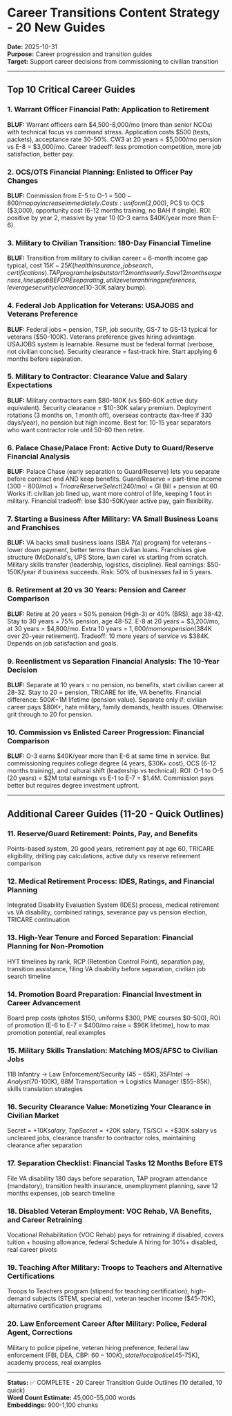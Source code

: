 # Career Transitions Content Strategy - 20 New Guides

**Date:** 2025-10-31  
**Purpose:** Career progression and transition guides  
**Target:** Support career decisions from commissioning to civilian transition

---

## Top 10 Critical Career Guides

### 1. Warrant Officer Financial Path: Application to Retirement
**BLUF:** Warrant officers earn $4,500-8,000/mo (more than senior NCOs) with technical focus vs command stress. Application costs $500 (tests, packets), acceptance rate 30-50%. CW3 at 20 years = $5,000/mo pension vs E-8 = $3,000/mo. Career tradeoff: less promotion competition, more job satisfaction, better pay.

### 2. OCS/OTS Financial Planning: Enlisted to Officer Pay Changes  
**BLUF:** Commission from E-5 to O-1 = $500-800/mo pay increase immediately. Costs: uniform ($2,000), PCS to OCS ($3,000), opportunity cost (6-12 months training, no BAH if single). ROI: positive by year 2, massive by year 10 (O-3 earns $40K/year more than E-6).

### 3. Military to Civilian Transition: 180-Day Financial Timeline
**BLUF:** Transition from military to civilian career = 6-month income gap typical, cost $15K-25K (health insurance, job search, certifications). TAP program helps but start 12 months early. Save 12 months expenses, line up job BEFORE separating, utilize veteran hiring preferences, leverage security clearance ($10-30K salary bump).

### 4. Federal Job Application for Veterans: USAJOBS and Veterans Preference
**BLUF:** Federal jobs = pension, TSP, job security, GS-7 to GS-13 typical for veterans ($50-100K). Veterans preference gives hiring advantage. USAJOBS system is learnable. Resume must be federal format (verbose, not civilian concise). Security clearance = fast-track hire. Start applying 6 months before separation.

### 5. Military to Contractor: Clearance Value and Salary Expectations
**BLUF:** Military contractors earn $80-180K (vs $60-80K active duty equivalent). Security clearance = $10-30K salary premium. Deployment rotations (3 months on, 1 month off), overseas contracts (tax-free if 330 days/year), no pension but high income. Best for: 10-15 year separators who want contractor role until 50-60 then retire.

### 6. Palace Chase/Palace Front: Active Duty to Guard/Reserve Financial Analysis
**BLUF:** Palace Chase (early separation to Guard/Reserve) lets you separate before contract end AND keep benefits. Guard/Reserve = part-time income ($300-800/mo) + Tricare Reserve Select ($240/mo) + GI Bill + pension at 60. Works if: civilian job lined up, want more control of life, keeping 1 foot in military. Financial tradeoff: lose $30-50K/year active pay, gain flexibility.

### 7. Starting a Business After Military: VA Small Business Loans and Franchises
**BLUF:** VA backs small business loans (SBA 7(a) program) for veterans - lower down payment, better terms than civilian loans. Franchises give structure (McDonald's, UPS Store, lawn care) vs starting from scratch. Military skills transfer (leadership, logistics, discipline). Real earnings: $50-150K/year if business succeeds. Risk: 50% of businesses fail in 5 years.

### 8. Retirement at 20 vs 30 Years: Pension and Career Comparison
**BLUF:** Retire at 20 years = 50% pension (High-3) or 40% (BRS), age 38-42. Stay to 30 years = 75% pension, age 48-52. E-8 at 20 years = $3,200/mo, at 30 years = $4,800/mo. Extra 10 years = $1,600/mo more pension ($384K over 20-year retirement). Tradeoff: 10 more years of service vs $384K. Depends on job satisfaction and goals.

### 9. Reenlistment vs Separation Financial Analysis: The 10-Year Decision
**BLUF:** Separate at 10 years = no pension, no benefits, start civilian career at 28-32. Stay to 20 = pension, TRICARE for life, VA benefits. Financial difference: $500K-$1M lifetime (pension value). Separate only if: civilian career pays $80K+, hate military, family demands, health issues. Otherwise: grit through to 20 for pension.

### 10. Commission vs Enlisted Career Progression: Financial Comparison
**BLUF:** O-3 earns $40K/year more than E-6 at same time in service. But commissioning requires college degree (4 years, $30K+ cost), OCS (6-12 months training), and cultural shift (leadership vs technical). ROI: O-1 to O-5 (20 years) = $2M total earnings vs E-1 to E-7 = $1.4M. Commission pays better but requires degree investment upfront.

---

## Additional Career Guides (11-20 - Quick Outlines)

### 11. Reserve/Guard Retirement: Points, Pay, and Benefits
Points-based system, 20 good years, retirement pay at age 60, TRICARE eligibility, drilling pay calculations, active duty vs reserve retirement comparison

### 12. Medical Retirement Process: IDES, Ratings, and Financial Planning
Integrated Disability Evaluation System (IDES) process, medical retirement vs VA disability, combined ratings, severance pay vs pension election, TRICARE continuation

### 13. High-Year Tenure and Forced Separation: Financial Planning for Non-Promotion
HYT timelines by rank, RCP (Retention Control Point), separation pay, transition assistance, filing VA disability before separation, civilian job search timeline

### 14. Promotion Board Preparation: Financial Investment in Career Advancement
Board prep costs (photos $150, uniforms $300, PME courses $0-500), ROI of promotion (E-6 to E-7 = $400/mo raise = $96K lifetime), how to max promotion potential, real examples

### 15. Military Skills Translation: Matching MOS/AFSC to Civilian Jobs
11B Infantry → Law Enforcement/Security ($45-65K), 35F Intel → Analyst ($70-100K), 88M Transportation → Logistics Manager ($55-85K), skills translation strategies

### 16. Security Clearance Value: Monetizing Your Clearance in Civilian Market
Secret = +$10K salary, Top Secret = +$20K salary, TS/SCI = +$30K salary vs uncleared jobs, clearance transfer to contractor roles, maintaining clearance after separation

### 17. Separation Checklist: Financial Tasks 12 Months Before ETS
File VA disability 180 days before separation, TAP program attendance (mandatory), transition health insurance, unemployment planning, save 12 months expenses, job search timeline

### 18. Disabled Veteran Employment: VOC Rehab, VA Benefits, and Career Retraining
Vocational Rehabilitation (VOC Rehab) pays for retraining if disabled, covers tuition + housing allowance, federal Schedule A hiring for 30%+ disabled, real career pivots

### 19. Teaching After Military: Troops to Teachers and Alternative Certifications
Troops to Teachers program (stipend for teaching certification), high-demand subjects (STEM, special ed), veteran teacher income ($45-70K), alternative certification programs

### 20. Law Enforcement Career After Military: Police, Federal Agent, Corrections
Military to police pipeline, veteran hiring preference, federal law enforcement (FBI, DEA, CBP: $60-100K), state/local police ($45-75K), academy process, real examples

---

**Status:** ✅ COMPLETE - 20 Career Transition Guide Outlines (10 detailed, 10 quick)  
**Word Count Estimate:** 45,000-55,000 words  
**Embeddings:** 900-1,100 chunks

